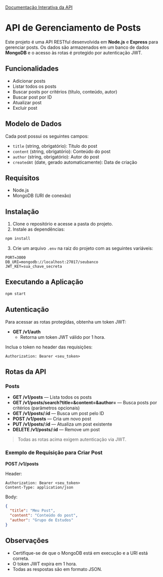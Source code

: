 [Documentação Interativa da API](https://apiblogpost.apidog.io/)

# API de Gerenciamento de Posts

Este projeto é uma API RESTful desenvolvida em **Node.js** e **Express** para gerenciar posts. Os dados são armazenados em um banco de dados **MongoDB** e o acesso às rotas é protegido por autenticação JWT.

## Funcionalidades

- Adicionar posts
- Listar todos os posts
- Buscar posts por critérios (título, conteúdo, autor)
- Buscar post por ID
- Atualizar post
- Excluir post

## Modelo de Dados

Cada post possui os seguintes campos:

- `title` (string, obrigatório): Título do post
- `content` (string, obrigatório): Conteúdo do post
- `author` (string, obrigatório): Autor do post
- `createdAt` (date, gerado automaticamente): Data de criação

## Requisitos

- Node.js
- MongoDB (URI de conexão)

## Instalação

1. Clone o repositório e acesse a pasta do projeto.
2. Instale as dependências:

```bash
npm install
```

3. Crie um arquivo `.env` na raiz do projeto com as seguintes variáveis:

```
PORT=3000
DB_URI=mongodb://localhost:27017/seubanco
JWT_KEY=sua_chave_secreta
```

## Executando a Aplicação

```bash
npm start
```

## Autenticação

Para acessar as rotas protegidas, obtenha um token JWT:

- **GET /v1/auth**
  - Retorna um token JWT válido por 1 hora.

Inclua o token no header das requisições:

```
Authorization: Bearer <seu_token>
```

## Rotas da API

### Posts

- **GET /v1/posts** — Lista todos os posts
- **GET /v1/posts/search?title=&content=&author=** — Busca posts por critérios (parâmetros opcionais)
- **GET /v1/posts/:id** — Busca um post pelo ID
- **POST /v1/posts** — Cria um novo post
- **PUT /v1/posts/:id** — Atualiza um post existente
- **DELETE /v1/posts/:id** — Remove um post

> Todas as rotas acima exigem autenticação via JWT.

### Exemplo de Requisição para Criar Post

**POST /v1/posts**

Header:
```
Authorization: Bearer <seu_token>
Content-Type: application/json
```

Body:
```json
{
  "title": "Meu Post",
  "content": "Conteúdo do post",
  "author": "Grupo de Estudos"
}
```

## Observações

- Certifique-se de que o MongoDB está em execução e a URI está correta.
- O token JWT expira em 1 hora.
- Todas as respostas são em formato JSON.
